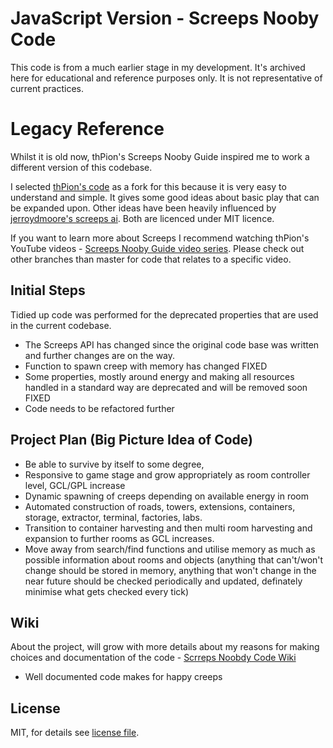 # JavaScript Version - Screeps Nooby Code
This code is from a much earlier stage in my development. It's archived here for educational and reference purposes only. It is not representative of current practices.

# Legacy Reference
Whilst it is old now, thPion's Screeps Nooby Guide inspired me to work a different version of this codebase.

I selected [thPion's code](https://github.com/thPion/Screeps-Nooby-Guide) as a fork for this because it is very easy to understand and simple. It gives some good ideas about basic play that can be expanded upon. Other ideas have been heavily influenced by [jerroydmoore's screeps ai](https://github.com/jerroydmoore/screeps-ai). Both are licenced under MIT licence.

If you want to learn more about Screeps I recommend watching thPion's YouTube videos - [Screeps Nooby Guide video series](https://www.youtube.com/playlist?list=PL0EZQ169YGlor5rzeJEYYPE3tGYT2zGT2). Please check out other branches than master for code that relates to a specific video.

Initial Steps
----

Tidied up code was performed for the deprecated properties that are used in the current codebase.

- The Screeps API has changed since the original code base was written and further changes are on the way.
- Function to spawn creep with memory has changed FIXED
- Some properties, mostly around energy and making all resources handled in a standard way are deprecated and will be removed soon FIXED
- Code needs to be refactored further

Project Plan (Big Picture Idea of Code)
----
- Be able to survive by itself to some degree,
- Responsive to game stage and grow appropriately as room controller level, GCL/GPL increase
- Dynamic spawning of creeps depending on available energy in room
- Automated construction of roads, towers, extensions, containers, storage, extractor, terminal, factories, labs.
- Transition to container harvesting and then multi room harvesting and expansion to further rooms as GCL increases.
- Move away from search/find functions and utilise memory as much as possible information about rooms and objects (anything that can't/won't change should be stored in memory, anything that won't change in the near future should be checked periodically and updated, definately minimise what gets checked every tick)

Wiki
----
About the project, will grow with more details about my reasons for making choices and documentation of the code - [Scrreps Noobdy Code Wiki](https://github.com/rfsjim/Screeps-Nooby-Code/wiki)

- Well documented code makes for happy creeps

License
----

MIT, for details see [license file](LICENSE).
